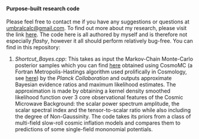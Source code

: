 #### Purpose-built research code
Please feel free to contact me if you have any suggestions or questions at umbralcalc@gmail.com. To find out more about my research, please visit the link [here](https://sites.google.com/site/umbralcalc/home). The code here is all authored by myself and is therefore not especially _flashy_, however it all should perform relatively bug-free. You can find in this repository:

1. _Shortcut_Bayes.cpp_: This takes as input the Markov-Chain Monte-Carlo posterior samples which you can find [here](http://pla.esac.esa.int/pla/) obtained using CosmoMC (a Fortran Metropolis-Hastings algorithm used prolifically in Cosmology, see [here](http://cosmologist.info/cosmomc)) by the _Planck Collaboration_ and outputs approximate Bayesian evidence ratios and maximum likelihood estimates. The approximation is made by obtaining a kernel density smoothed likelihood function over 3 core observational features of the Cosmic Microwave Background: the scalar power spectrum amplitude, the scalar spectral index and the tensor-to-scalar ratio while also including the degree of Non-Gaussinity. The code takes its priors from a class of multi-field slow-roll cosmic inflation models and compares them to predictions of some single-field mononomial potentials.
